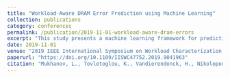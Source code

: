 ```yaml
---
title: "Workload-Aware DRAM Error Prediction using Machine Learning"
collection: publications
category: conferences
permalink: /publication/2019-11-01-workload-aware-dram-errors
excerpt: "This study presents a machine learning framework for predicting DRAM errors in HPC systems by analyzing workload characteristics."
date: 2019-11-01
venue: "2019 IEEE International Symposium on Workload Characterization (IISWC)"
paperurl: "https://doi.org/10.1109/IISWC47752.2019.9041963"
citation: "Mukhanov, L., Tovletoglou, K., Vandierendonck, H., Nikolopoulos, D. S., & Karakonstantis, G. (2019). \"Workload-Aware DRAM Error Prediction using Machine Learning.\" *IISWC 2019*, 106–118. https://doi.org/10.1109/IISWC47752.2019.9041963"
---
```

